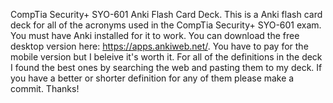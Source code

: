 CompTia Security+ SYO-601 Anki Flash Card Deck. 
This is a Anki flash card deck for all of the acronyms used in the CompTia Security+ SYO-601 exam.
You must have Anki installed for it to work.
You can download the free desktop version here: https://apps.ankiweb.net/.
You have to pay for the mobile version but I beleive it's worth it.
For all of the definitions in the deck I found the best ones by searching the web and pasting them to my deck.
If you have a better or shorter definition for any of them please make a commit. Thanks!
